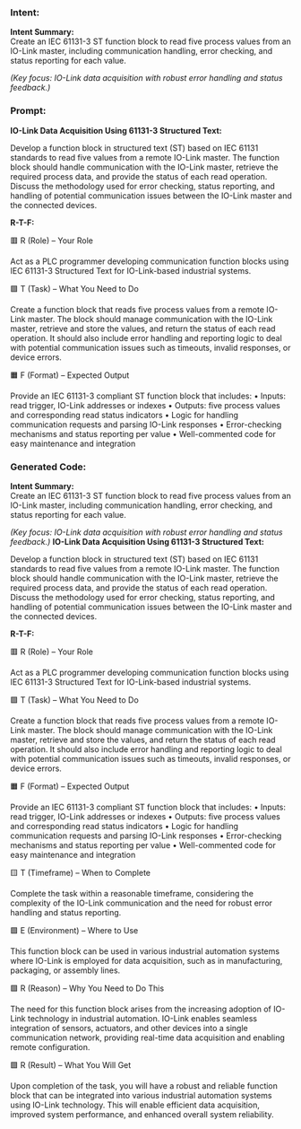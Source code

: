 ### Intent:
**Intent Summary:**  
Create an IEC 61131-3 ST function block to read five process values from an IO-Link master, including communication handling, error checking, and status reporting for each value.  

*(Key focus: IO-Link data acquisition with robust error handling and status feedback.)*

### Prompt:
**IO-Link Data Acquisition Using 61131-3 Structured Text:**

Develop a function block in structured text (ST) based on IEC 61131 standards to read five values from a remote IO-Link master. The function block should handle communication with the IO-Link master, retrieve the required process data, and provide the status of each read operation. Discuss the methodology used for error checking, status reporting, and handling of potential communication issues between the IO-Link master and the connected devices.

**R-T-F:**

🟥 R (Role) – Your Role

Act as a PLC programmer developing communication function blocks using IEC 61131-3 Structured Text for IO-Link-based industrial systems.

🟩 T (Task) – What You Need to Do

Create a function block that reads five process values from a remote IO-Link master. The block should manage communication with the IO-Link master, retrieve and store the values, and return the status of each read operation. It should also include error handling and reporting logic to deal with potential communication issues such as timeouts, invalid responses, or device errors.

🟧 F (Format) – Expected Output

Provide an IEC 61131-3 compliant ST function block that includes:
	•	Inputs: read trigger, IO-Link addresses or indexes
	•	Outputs: five process values and corresponding read status indicators
	•	Logic for handling communication requests and parsing IO-Link responses
	•	Error-checking mechanisms and status reporting per value
	•	Well-commented code for easy maintenance and integration

### Generated Code:
**Intent Summary:**  
Create an IEC 61131-3 ST function block to read five process values from an IO-Link master, including communication handling, error checking, and status reporting for each value.  

*(Key focus: IO-Link data acquisition with robust error handling and status feedback.)*
**IO-Link Data Acquisition Using 61131-3 Structured Text:**

Develop a function block in structured text (ST) based on IEC 61131 standards to read five values from a remote IO-Link master. The function block should handle communication with the IO-Link master, retrieve the required process data, and provide the status of each read operation. Discuss the methodology used for error checking, status reporting, and handling of potential communication issues between the IO-Link master and the connected devices.

**R-T-F:**

🟥 R (Role) – Your Role

Act as a PLC programmer developing communication function blocks using IEC 61131-3 Structured Text for IO-Link-based industrial systems.

🟩 T (Task) – What You Need to Do

Create a function block that reads five process values from a remote IO-Link master. The block should manage communication with the IO-Link master, retrieve and store the values, and return the status of each read operation. It should also include error handling and reporting logic to deal with potential communication issues such as timeouts, invalid responses, or device errors.

🟧 F (Format) – Expected Output

Provide an IEC 61131-3 compliant ST function block that includes:
	•	Inputs: read trigger, IO-Link addresses or indexes
	•	Outputs: five process values and corresponding read status indicators
	•	Logic for handling communication requests and parsing IO-Link responses
	•	Error-checking mechanisms and status reporting per value
	•	Well-commented code for easy maintenance and integration

🟨 T (Timeframe) – When to Complete

Complete the task within a reasonable timeframe, considering the complexity of the IO-Link communication and the need for robust error handling and status reporting.

🟩 E (Environment) – Where to Use

This function block can be used in various industrial automation systems where IO-Link is employed for data acquisition, such as in manufacturing, packaging, or assembly lines.

🟩 R (Reason) – Why You Need to Do This

The need for this function block arises from the increasing adoption of IO-Link technology in industrial automation. IO-Link enables seamless integration of sensors, actuators, and other devices into a single communication network, providing real-time data acquisition and enabling remote configuration.

🟩 R (Result) – What You Will Get

Upon completion of the task, you will have a robust and reliable function block that can be integrated into various industrial automation systems using IO-Link technology. This will enable efficient data acquisition, improved system performance, and enhanced overall system reliability.
